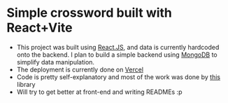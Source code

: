 # Simple crossword built with React+Vite

- This project was built using [React.JS](https://react.dev/), and data is currently hardcoded onto the backend.  I plan to build a simple backend using [MongoDB](https://www.mongodb.com/) to simplify data manipulation.
- The deployment is currently done on [Vercel](https://vercel.com/)
- Code is pretty self-explanatory and most of the work was done by [this](https://react-crossword.jaredreisinger.com/) library
- Will try to get better at front-end and writing READMEs :p
